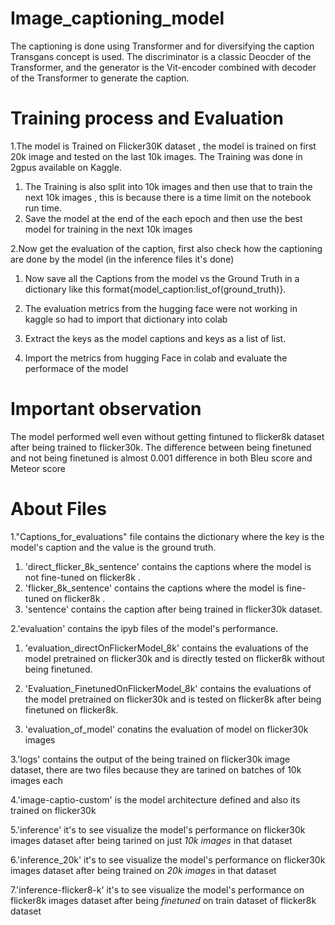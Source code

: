 # Image_captioning_model
The captioning is done using Transformer and for diversifying the caption Transgans concept is used. 
The discriminator is a classic Deocder of the Transformer, and the generator is the Vit-encoder combined with decoder of the Transformer to generate the caption.
# Training process and Evaluation

1.The model is Trained on Flicker30K dataset , the model is trained on first 20k image and tested on the last 10k images. The Training was done in 2gpus available on Kaggle.
  1. The Training is also split into 10k images and then use that to train the next 10k images , this is because there is a time limit on the notebook run time.
  2. Save the model at the end of the each epoch and then use the best model for training in the next 10k images

2.Now get the evaluation of the caption, first also check how the captioning are done by the model (in the inference files it's done)
  1. Now save all the Captions from the model vs the Ground Truth in a dictionary like this format{model_caption:list_of(ground_truth)}.
  2. The evaluation metrics from the hugging face were not working in kaggle so had to import that dictionary into colab
  3. Extract the keys as the model captions and keys as a list of list.

3. Import the metrics from hugging Face in colab and evaluate the performace of the model

# Important observation
The model performed well even without getting fintuned to flicker8k dataset after being trained to flicker30k. The difference between being finetuned and not being finetuned is almost 0.001 difference in both Bleu score and Meteor score

# About Files

1."Captions_for_evaluations" file contains the dictionary where the key is the model's caption and the value is the ground truth.
  1. 'direct_flicker_8k_sentence' contains the captions where the model is not fine-tuned on flicker8k .
  2. 'flicker_8k_sentence' contains the captions where the model is fine-tuned on flicker8k .
  3. 'sentence' contains the caption after being trained in flicker30k dataset.

2.'evaluation' contains the ipyb files of the model's performance.
  1. 'evaluation_directOnFlickerModel_8k' contains the evaluations of the model pretrained on flicker30k and is directly tested on flicker8k without being finetuned.
  2. 'Evaluation_FinetunedOnFlickerModel_8k' contains the evaluations of the model pretrained on flicker30k and is tested on flicker8k after being finetuned on flicker8k.
  
  3. 'evaluation_of_model' conatins the evaluation of model on flicker30k images

3.'logs' contains the output of the being trained on flicker30k image dataset, there are two files because they are tarined on batches of 10k images each

4.'image-captio-custom' is the model architecture defined and also its trained on flicker30k

5.'inference' it's to see visualize the model's performance on flicker30k images dataset after being tarined on just *10k images* in that dataset

6.'inference_20k' it's to see visualize the model's performance on flicker30k images dataset after being trained on *20k images* in that dataset

7.'inference-flicker8-k' it's to see visualize the model's performance on flicker8k images dataset after being *finetuned* on train dataset of flicker8k dataset
